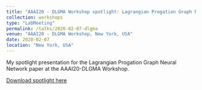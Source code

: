 ```yaml
---
title: "AAAI20 - DLGMA Workshop spotlight: Lagrangian Progation Graph Neural Network"
collection: workshops
type: "LabMeeting"
permalink: /talks/2020-02-07-dlgma
venue: "AAAI20 - DLGMA Workshop, New York, USA"
date: 2020-02-07
location: "New York, USA"
---
```


My spotlight presentation for the Lagrangian Progation Graph Neural Network paper at the AAAI20-DLGMA Workshop.

[Download spotlight here](http://mtiezzi.github.io/files/lpgnn-spotlight_tiezzi.pdf)